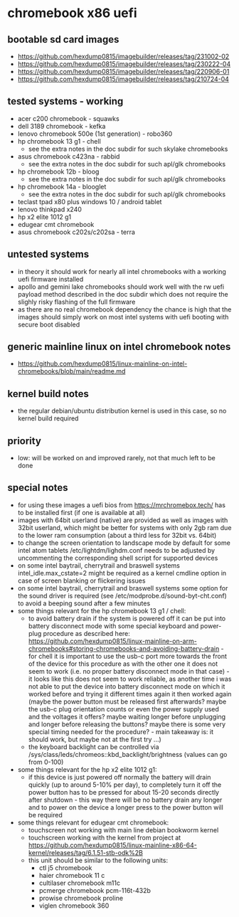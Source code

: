 # chromebook x86 uefi

## bootable sd card images

- https://github.com/hexdump0815/imagebuilder/releases/tag/231002-02
- https://github.com/hexdump0815/imagebuilder/releases/tag/230222-04
- https://github.com/hexdump0815/imagebuilder/releases/tag/220906-01
- https://github.com/hexdump0815/imagebuilder/releases/tag/210724-04

## tested systems - working

- acer c200 chromebook - squawks
- dell 3189 chromebook - kefka
- lenovo chromebook 500e (1st generation) - robo360
- hp chromebook 13 g1 - chell
  - see the extra notes in the doc subdir for such skylake chromebooks
- asus chromebook c423na - rabbid
  - see the extra notes in the doc subdir for such apl/glk chromebooks
- hp chromebook 12b - bloog
  - see the extra notes in the doc subdir for such apl/glk chromebooks
- hp chromebook 14a - blooglet
  - see the extra notes in the doc subdir for such apl/glk chromebooks
- teclast tpad x80 plus windows 10 / android tablet
- lenovo thinkpad x240
- hp x2 elite 1012 g1
- edugear cmt chromebook
- asus chromebook c202s/c202sa - terra

## untested systems

- in theory it should work for nearly all intel chromebooks with a working uefi firmware installed
- apollo and gemini lake chromebooks should work well with the rw uefi payload method described in the doc subdir which does not require the slighly risky flashing of the full firmware
- as there are no real chromebook dependency the chance is high that the images should simply work on most intel systems with uefi booting with secure boot disabled

## generic mainline linux on intel chromebook notes

- https://github.com/hexdump0815/linux-mainline-on-intel-chromebooks/blob/main/readme.md

## kernel build notes

- the regular debian/ubuntu distribution kernel is used in this case, so no kernel build required

## priority

- low: will be worked on and improved rarely, not that much left to be done

## special notes

- for using these images a uefi bios from https://mrchromebox.tech/ has to be installed first (if one is available at all)
- images with 64bit userland (native) are provided as well as images with 32bit userland, which might be better for systems with only 2gb ram due to the lower ram consumption (about a third less for 32bit vs. 64bit)
- to change the screen orientation to landscape mode by default for some intel atom tablets /etc/lightdm/lighdm.conf needs to be adjusted by uncommenting the corresponding shell script for supported devices
- on some intel baytrail, cherrytrail and braswell systems intel_idle.max_cstate=2 might be required as a kernel cmdline option in case of screen blanking or flickering issues
- on some intel baytrail, cherrytrail and braswell systems some option for the sound driver is required (see /etc/modprobe.d/sound-byt-cht.conf) to avoid a beeping sound after a few minutes
- some things relevant for the hp chromebook 13 g1 / chell:
  - to avoid battery drain if the system is powered off it can be put into battery disconnect mode with some special keyboard and power-plug procedure as described here: https://github.com/hexdump0815/linux-mainline-on-arm-chromebooks#storing-chromebooks-and-avoiding-battery-drain - for chell it is important to use the usb-c port more towards the front of the device for this procedure as with the other one it does not seem to work (i.e. no proper battery disconnect mode in that case) - it looks like this does not seem to work reliable, as another time i was not able to put the device into battery disconnect mode on which it worked before and trying it different times again it then worked again (maybe the power button must be released first afterwards? maybe the usb-c plug orientation counts or even the power supply used and the voltages it offers? maybe waiting longer before unplugging and longer before releasing the buttons? maybe there is some very special timing needed for the procedure? - main takeaway is: it should work, but maybe not at the first try ...)
  - the keyboard backlight can be controlled via /sys/class/leds/chromeos\:\:kbd_backlight/brightness (values can go from 0-100)
- some things relevant for the hp x2 elite 1012 g1:
  - if this device is just powered off normally the battery will drain quickly (up to around 5-10% per day), to completely turn it off the power button has to be pressed for about 15-20 seconds directly after shutdown - this way there will be no battery drain any longer and to power on the device a longer press to the power button will be required
- some things relevant for edugear cmt chromebook:
  - touchscreen not working with main line debian bookworm kernel
  - touchscreen working with the kernel from project at https://github.com/hexdump0815/linux-mainline-x86-64-kernel/releases/tag/6.1.51-stb-odk%2B
  - this unit should be similar to the following units:
    - ctl j5 chromebook
    - haier chromebook 11 c
    - cultilaser chromebook m11c
    - pcmerge chromebook pcm-116t-432b
    - prowise chromebook proline
    - viglen chromebook 360
